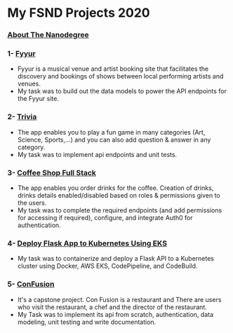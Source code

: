 # My FSND Projects 2020
### [About The Nanodegree](https://www.udacity.com/course/full-stack-web-developer-nanodegree--nd0044)
### 1- [Fyyur](https://github.com/mostafayahia/Fyyur)
  - Fyyur is a musical venue and artist booking site that facilitates the discovery and bookings of shows between local performing artists and venues.
  - My task was to build out the data models to power the API endpoints for the Fyyur site. 
### 2- [Trivia](https://github.com/mostafayahia/Trivia)
  - The app enables you to play a fun game in many categories (Art, Science, Sports,...) and you can also add question & answer in any category.
  - My task was to implement api endpoints and unit tests.
### 3- [Coffee Shop Full Stack](https://github.com/mostafayahia/coffee_shop)
  - The app enables you order drinks for the coffee. Creation of drinks, drinks details enabled/disabled based on roles & permissions given to the users.
  - My task was to complete the required endpoints (and add permissions for accessing if required), configure, and integrate Auth0 for authentication.
### 4- [Deploy Flask App to Kubernetes Using EKS](https://github.com/mostafayahia/FSND-Deploy-Flask-App-to-Kubernetes-Using-EKS)
  - My task was to containerize and deploy a Flask API to a Kubernetes cluster using Docker, AWS EKS, CodePipeline, and CodeBuild.
### 5- [ConFusion](https://github.com/mostafayahia/conFusion) 
  - It's a capstone project. Con Fusion is a restaurant and There are users who visit the restaurant, a chef and the director of the restaurant.
  - My Task was to implement its api from scratch, authentication, data modeling, unit testing and write documentation.
